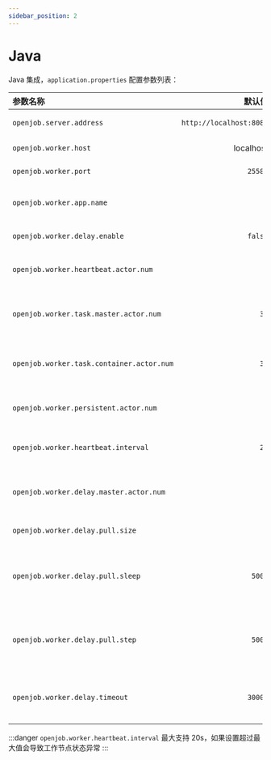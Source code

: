 ```yaml
---
sidebar_position: 2
---
```


# Java

Java 集成，`application.properties` 配置参数列表：

| 参数名称    |                                                                                                      默认值 | 描述  |
|:----------|---------------------------------------------------------------------------------------------------------:|:--:|
| `openjob.server.address` | `http://localhost:8080` | Server 集群地址 |
| `openjob.worker.host` | localhost | Worker Host |
| `openjob.worker.port` | `25588` | Worker port |
| `openjob.worker.app.name` | - | 应用名称，必须配置 |
| `openjob.worker.delay.enable` | `false` | 是否开启延时任务 |
| `openjob.worker.heartbeat.actor.num` | `1` | 心跳 actor  最大数量 |
| `openjob.worker.task.master.actor.num` | `32` | 任务 Master actor  最大数量 |
| `openjob.worker.task.container.actor.num` | `32` | 任务 Container actor  最大数量 |
| `openjob.worker.persistent.actor.num` | `2` | 持久化 actor  最大数量 |
| `openjob.worker.heartbeat.interval` | `20` | 心跳时间，单位秒 |
| `openjob.worker.delay.master.actor.num` | `1` | 延时任务 Master actor  最大数量 |
| `openjob.worker.delay.pull.size` | `8` | 延时任务拉取数量 |
| `openjob.worker.delay.pull.sleep` | `500L` | 延时任务拉取空闲休眠时间，单位毫秒 |
| `openjob.worker.delay.pull.step` | `500L` | 延时任务主题空闲休眠步长时间，单位毫秒 |
| `openjob.worker.delay.timeout` | `3000L` | 延时任务发送超时时间，单位毫秒 |

:::danger
`openjob.worker.heartbeat.interval` 最大支持 20s，如果设置超过最大值会导致工作节点状态异常
:::